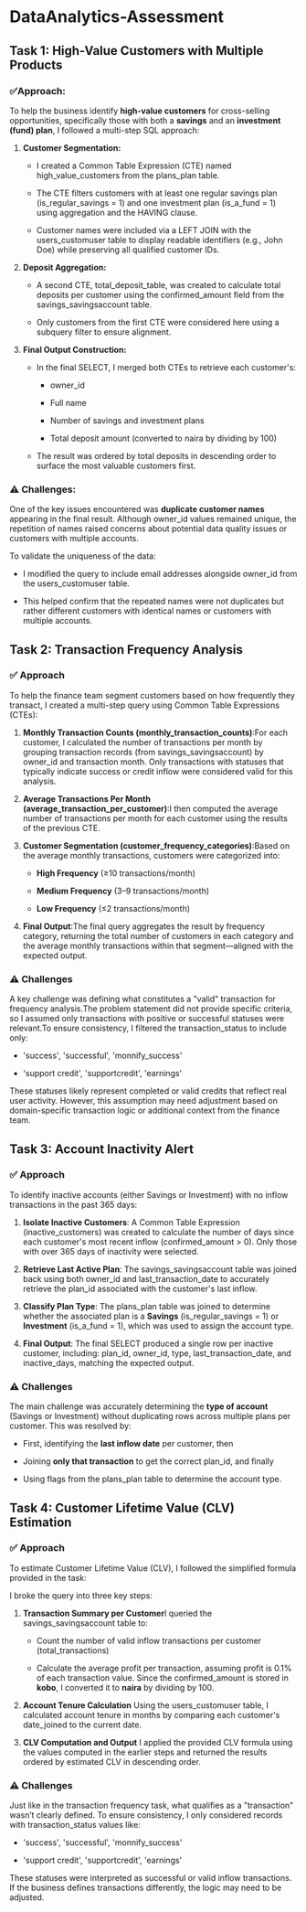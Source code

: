 # DataAnalytics-Assessment

## Task 1: High-Value Customers with Multiple Products 
### ✅**Approach:**

To help the business identify **high-value customers** for cross-selling opportunities, specifically those with both a **savings** and an **investment (fund) plan**, I followed a multi-step SQL approach:

1.  **Customer Segmentation:**
    
    *   I created a Common Table Expression (CTE) named high\_value\_customers from the plans\_plan table.
        
    *   The CTE filters customers with at least one regular savings plan (is\_regular\_savings = 1) and one investment plan (is\_a\_fund = 1) using aggregation and the HAVING clause.
        
    *   Customer names were included via a LEFT JOIN with the users\_customuser table to display readable identifiers (e.g., John Doe) while preserving all qualified customer IDs.
        
2.  **Deposit Aggregation:**
    
    *   A second CTE, total\_deposit\_table, was created to calculate total deposits per customer using the confirmed\_amount field from the savings\_savingsaccount table.
        
    *   Only customers from the first CTE were considered here using a subquery filter to ensure alignment.
        
3.  **Final Output Construction:**
    
    *   In the final SELECT, I merged both CTEs to retrieve each customer's:
        
        *   owner\_id
            
        *   Full name
            
        *   Number of savings and investment plans
            
        *   Total deposit amount (converted to naira by dividing by 100)
            
    *   The result was ordered by total deposits in descending order to surface the most valuable customers first.
        

### ⚠️ **Challenges:**

One of the key issues encountered was **duplicate customer names** appearing in the final result. Although owner\_id values remained unique, the repetition of names raised concerns about potential data quality issues or customers with multiple accounts.

To validate the uniqueness of the data:

*   I modified the query to include email addresses alongside owner\_id from the users\_customuser table.
    
*   This helped confirm that the repeated names were not duplicates but rather different customers with identical names or customers with multiple accounts.

## Task 2: Transaction Frequency Analysis 
### ✅ **Approach**

To help the finance team segment customers based on how frequently they transact, I created a multi-step query using Common Table Expressions (CTEs):

1.  **Monthly Transaction Counts (monthly\_transaction\_counts)**:For each customer, I calculated the number of transactions per month by grouping transaction records (from savings\_savingsaccount) by owner\_id and transaction month. Only transactions with statuses that typically indicate success or credit inflow were considered valid for this analysis.
    
2.  **Average Transactions Per Month (average\_transaction\_per\_customer)**:I then computed the average number of transactions per month for each customer using the results of the previous CTE.
    
3.  **Customer Segmentation (customer\_frequency\_categories)**:Based on the average monthly transactions, customers were categorized into:
    
    *   **High Frequency** (≥10 transactions/month)
        
    *   **Medium Frequency** (3–9 transactions/month)
        
    *   **Low Frequency** (≤2 transactions/month)
        
4.  **Final Output**:The final query aggregates the result by frequency category, returning the total number of customers in each category and the average monthly transactions within that segment—aligned with the expected output.
    

### ⚠️ **Challenges**

A key challenge was defining what constitutes a "valid" transaction for frequency analysis.The problem statement did not provide specific criteria, so I assumed only transactions with positive or successful statuses were relevant.To ensure consistency, I filtered the transaction\_status to include only:

*   'success', 'successful', 'monnify\_success'
    
*   'support credit', 'supportcredit', 'earnings'
    

These statuses likely represent completed or valid credits that reflect real user activity. However, this assumption may need adjustment based on domain-specific transaction logic or additional context from the finance team.

## Task 3: Account Inactivity Alert 
### ✅ **Approach**

To identify inactive accounts (either Savings or Investment) with no inflow transactions in the past 365 days:

1.  **Isolate Inactive Customers**: A Common Table Expression (inactive\_customers) was created to calculate the number of days since each customer's most recent inflow (confirmed\_amount > 0). Only those with over 365 days of inactivity were selected.
    
2.  **Retrieve Last Active Plan**: The savings\_savingsaccount table was joined back using both owner\_id and last\_transaction\_date to accurately retrieve the plan\_id associated with the customer's last inflow.
    
3.  **Classify Plan Type**: The plans\_plan table was joined to determine whether the associated plan is a **Savings** (is\_regular\_savings = 1) or **Investment** (is\_a\_fund = 1), which was used to assign the account type.
    
4.  **Final Output**: The final SELECT produced a single row per inactive customer, including: plan\_id, owner\_id, type, last\_transaction\_date, and inactive\_days, matching the expected output.
    

### ⚠️ **Challenges**

The main challenge was accurately determining the **type of account** (Savings or Investment) without duplicating rows across multiple plans per customer. This was resolved by:

*   First, identifying the **last inflow date** per customer, then
    
*   Joining **only that transaction** to get the correct plan\_id, and finally
    
*   Using flags from the plans\_plan table to determine the account type.

## Task 4: Customer Lifetime Value (CLV) Estimation 
### ✅ **Approach**

To estimate Customer Lifetime Value (CLV), I followed the simplified formula provided in the task:

I broke the query into three key steps:

1.  **Transaction Summary per Customer**I queried the savings\_savingsaccount table to:
    
    *   Count the number of valid inflow transactions per customer (total\_transactions)
        
    *   Calculate the average profit per transaction, assuming profit is 0.1% of each transaction value. Since the confirmed\_amount is stored in **kobo**, I converted it to **naira** by dividing by 100.
        
2.  **Account Tenure Calculation** Using the users\_customuser table, I calculated account tenure in months by comparing each customer's date\_joined to the current date.
    
3.  **CLV Computation and Output** I applied the provided CLV formula using the values computed in the earlier steps and returned the results ordered by estimated CLV in descending order.
    

### ⚠️ **Challenges**

Just like in the transaction frequency task, what qualifies as a "transaction" wasn’t clearly defined. To ensure consistency, I only considered records with transaction\_status values like:

*   'success', 'successful', 'monnify\_success'
    
*   'support credit', 'supportcredit', 'earnings'
    

These statuses were interpreted as successful or valid inflow transactions. If the business defines transactions differently, the logic may need to be adjusted.
